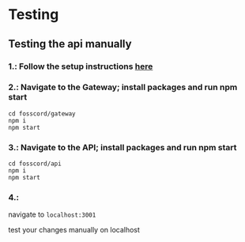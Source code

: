 # Testing

## Testing the api manually

### 1.: Follow the setup instructions [here](https://github.com/fosscord/fosscord/tree/main/scripts/setup)

### 2.: Navigate to the Gateway; install packages and run npm start

```text
cd fosscord/gateway
npm i
npm start
```

### 3.: Navigate to the API; install packages and run npm start

```text
cd fosscord/api
npm i
npm start
```

### 4.:

navigate to `localhost:3001`

test your changes manually on localhost

